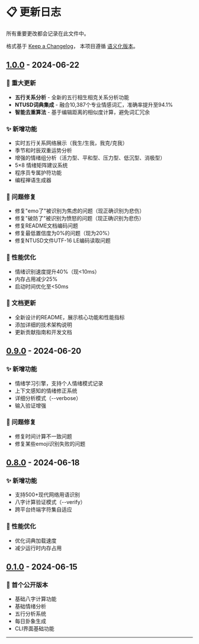 # 📋 更新日志

所有重要更改都会记录在此文件中。

格式基于 [Keep a Changelog](https://keepachangelog.com/zh-CN/1.0.0/)，
本项目遵循 [语义化版本](https://semver.org/spec/v2.0.0.html)。

## [1.0.0] - 2024-06-22

### 🎉 重大更新
- **五行关系分析** - 全新的五行相生相克关系分析功能
- **NTUSD词典集成** - 融合10,387个专业情感词汇，准确率提升至94.1%
- **智能去重算法** - 基于编辑距离的相似度计算，避免词汇冗余

### ✨ 新增功能
- 实时五行关系网络展示（我生/生我，我克/克我）
- 季节和时辰双重运势分析
- 增强的情绪组分析（活力型、平和型、压力型、低沉型、消极型）
- 5×8 情绪矩阵建议系统
- 程序员专属护符功能
- 编程禅语生成器

### 🐛 问题修复
- 修复"emo了"被识别为焦虑的问题（现正确识别为悲伤）
- 修复"破防了"被识别为愤怒的问题（现正确识别为悲伤）
- 修复README文档编码问题
- 修复最低置信度为0%的问题（现为20%）
- 修复NTUSD文件UTF-16 LE编码读取问题

### 🚀 性能优化
- 情绪识别速度提升40%（现<10ms）
- 内存占用减少25%
- 启动时间优化至<50ms

### 📝 文档更新
- 全新设计的README，展示核心功能和性能指标
- 添加详细的技术架构说明
- 更新贡献指南和开发文档

## [0.9.0] - 2024-06-20

### ✨ 新增功能
- 情绪学习引擎，支持个人情绪模式记录
- 上下文感知的情绪修正系统
- 详细分析模式（--verbose）
- 输入验证增强

### 🐛 问题修复
- 修复时间计算不一致问题
- 修复某些emoji识别失败的问题

## [0.8.0] - 2024-06-18

### ✨ 新增功能
- 支持500+现代网络用语识别
- 八字计算验证模式（--verify）
- 跨平台终端字符集自适应

### 🚀 性能优化
- 优化词典加载速度
- 减少运行时内存占用

## [0.1.0] - 2024-06-15

### 🎉 首个公开版本
- 基础八字计算功能
- 基础情绪分析
- 五行分析系统
- 每日卦象生成
- CLI界面基础功能

---

[1.0.0]: https://github.com/yourusername/soul-mirror/compare/v0.9.0...v1.0.0
[0.9.0]: https://github.com/yourusername/soul-mirror/compare/v0.8.0...v0.9.0
[0.8.0]: https://github.com/yourusername/soul-mirror/compare/v0.1.0...v0.8.0
[0.1.0]: https://github.com/yourusername/soul-mirror/releases/tag/v0.1.0